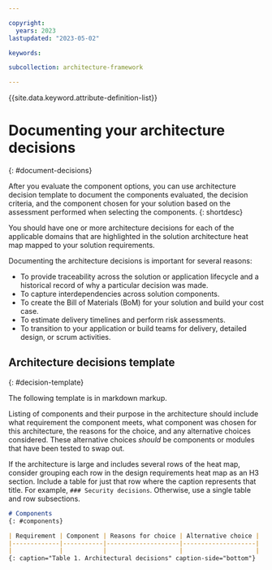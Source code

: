 ```yaml
---

copyright:
  years: 2023
lastupdated: "2023-05-02"

keywords:

subcollection: architecture-framework

---
```


{{site.data.keyword.attribute-definition-list}}


# Documenting your architecture decisions
{: #document-decisions}

After you evaluate the component options, you can use architecture decision template to document the components evaluated, the decision criteria, and the component chosen for your solution based on the assessment performed when selecting the components.
{: shortdesc}

You should have one or more architecture decisions for each of the applicable domains that are highlighted in the solution architecture heat map mapped to your solution requirements.

Documenting the architecture decisions is important for several reasons:

- To provide traceability across the solution or application lifecycle and a historical record of why a particular decision was made.
- To capture interdependencies across solution components.
- To create the Bill of Materials (BoM) for your solution and build your cost case.
- To estimate delivery timelines and perform risk assessments.
- To transition to your application or build teams for delivery, detailed design, or scrum activities.

## Architecture decisions template
{: #decision-template}

The following template is in markdown markup.

Listing of components and their purpose in the architecture should include what requirement the component meets, what component was chosen for this architecture, the reasons for the choice, and any alternative choices considered. These alternative choices _should_ be components or modules that have been tested to swap out.

If the architecture is large and includes several rows of the heat map, consider grouping each row in the design requirements heat map as an H3 section. Include a table for just that row where the caption represents that title. For example, `### Security decisions`. Otherwise, use a single table and row subsections.

```markdown
# Components
{: #components}

| Requirement | Component | Reasons for choice | Alternative choice |
|-------------|-----------|--------------------|--------------------|
|             |           |                    |                    |
{: caption="Table 1. Architectural decisions" caption-side="bottom"}
```
